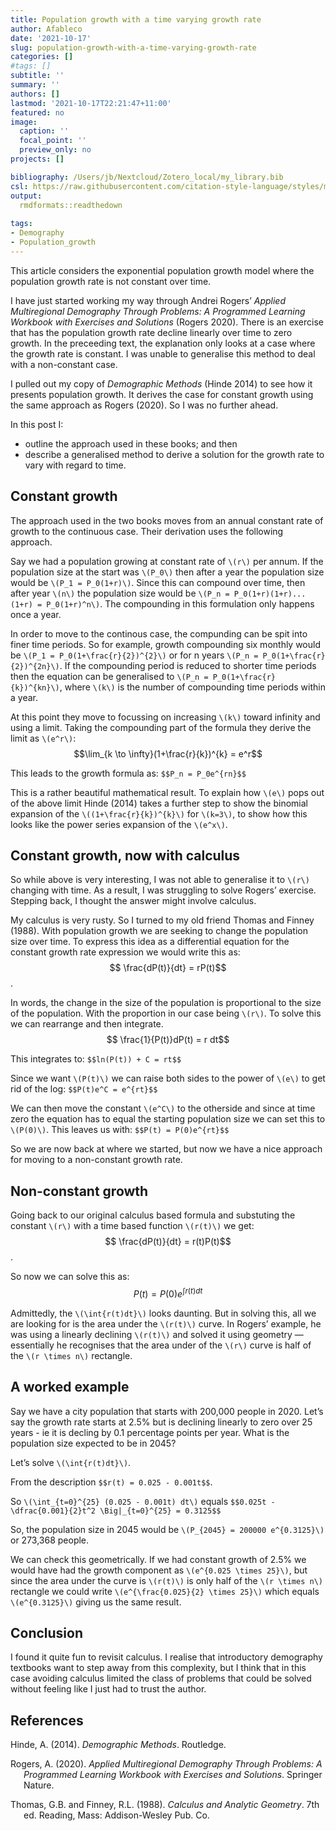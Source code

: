 ```yaml
---
title: Population growth with a time varying growth rate
author: Afableco
date: '2021-10-17'
slug: population-growth-with-a-time-varying-growth-rate
categories: []
#tags: []
subtitle: ''
summary: ''
authors: []
lastmod: '2021-10-17T22:21:47+11:00'
featured: no
image:
  caption: ''
  focal_point: ''
  preview_only: no
projects: []

bibliography: /Users/jb/Nextcloud/Zotero_local/my_library.bib
csl: https://raw.githubusercontent.com/citation-style-language/styles/master/demographic-research.csl
output:
  rmdformats::readthedown
  
tags:
- Demography
- Population_growth
---
```


This article considers the exponential population growth model where the population growth rate is not constant over time.

I have just started working my way through Andrei Rogers’ *Applied Multiregional Demography Through Problems: A Programmed Learning Workbook with Exercises and Solutions* (Rogers 2020). There is an exercise that has the population growth rate decline linearly over time to zero growth. In the preceeding text, the explanation only looks at a case where the growth rate is constant. I was unable to generalise this method to deal with a non-constant case.

I pulled out my copy of *Demographic Methods* (Hinde 2014) to see how it presents population growth. It derives the case for constant growth using the same approach as Rogers (2020). So I was no further ahead.

In this post I:

-   outline the approach used in these books; and then
-   describe a generalised method to derive a solution for the growth rate to vary with regard to time.

## Constant growth

The approach used in the two books moves from an annual constant rate of growth to the continuous case. Their derivation uses the following approach.

Say we had a population growing at constant rate of `\(r\)` per annum. If the population size at the start was `\(P_0\)` then after a year the population size would be `\(P_1 = P_0(1+r)\)`. Since this can compound over time, then after year `\(n\)` the population size would be `\(P_n = P_0(1+r)(1+r)...(1+r) = P_0(1+r)^n\)`. The compounding in this formulation only happens once a year.

In order to move to the continous case, the compunding can be spit into finer time periods. So for example, growth compounding six monthly would be `\(P_1 = P_0(1+\frac{r}{2})^{2}\)` or for n years `\(P_n = P_0(1+\frac{r}{2})^{2n}\)`. If the compounding period is reduced to shorter time periods then the equation can be generalised to `\(P_n = P_0(1+\frac{r}{k})^{kn}\)`, where `\(k\)` is the number of compounding time periods within a year.

At this point they move to focussing on increasing `\(k\)` toward infinity and using a limit. Taking the compounding part of the formula they derive the limit as `\(e^r\)`:$$\lim_{k \to \infty}(1+\frac{r}{k})^{k} = e^r$$

This leads to the growth formula as: `$$P_n = P_0e^{rn}$$`

This is a rather beautiful mathematical result. To explain how `\(e\)` pops out of the above limit Hinde (2014) takes a further step to show the binomial expansion of the `\((1+\frac{r}{k})^{k}\)` for `\(k=3\)`, to show how this looks like the power series expansion of the `\(e^x\)`.

## Constant growth, now with calculus

So while above is very interesting, I was not able to generalise it to `\(r\)` changing with time. As a result, I was struggling to solve Rogers’ exercise. Stepping back, I thought the answer might involve calculus.

My calculus is very rusty. So I turned to my old friend Thomas and Finney (1988). With population growth we are seeking to change the population size over time. To express this idea as a differential equation for the constant growth rate expression we would write this as: $$ \frac{dP(t)}{dt} = rP(t)$$.

In words, the change in the size of the population is proportional to the size of the population. With the proportion in our case being `\(r\)`. To solve this we can rearrange and then integrate. $$ \frac{1}{P(t)}dP(t) = r dt$$

This integrates to: `$$ln(P(t)) + C = rt$$`

Since we want `\(P(t)\)` we can raise both sides to the power of `\(e\)` to get rid of the log: `$$P(t)e^C = e^{rt}$$`

We can then move the constant `\(e^C\)` to the otherside and since at time zero the equation has to equal the starting population size we can set this to `\(P(0)\)`. This leaves us with: `$$P(t) = P(0)e^{rt}$$`

So we are now back at where we started, but now we have a nice approach for moving to a non-constant growth rate.

## Non-constant growth

Going back to our original calculus based formula and substuting the constant `\(r\)` with a time based function `\(r(t)\)` we get:
$$ \frac{dP(t)}{dt} = r(t)P(t)$$.

So now we can solve this as:$$P(t) = P(0)e^{\int{r(t)dt}}$$

Admittedly, the `\(\int{r(t)dt}\)` looks daunting. But in solving this, all we are looking for is the area under the `\(r(t)\)` curve. In Rogers’ example, he was using a linearly declining `\(r(t)\)` and solved it using geometry — essentially he recognises that the area under of the `\(r\)` curve is half of the `\(r \times n\)` rectangle.

## A worked example

Say we have a city population that starts with 200,000 people in 2020. Let’s say the growth rate starts at 2.5% but is declining linearly to zero over 25 years - ie it is decling by 0.1 percentage points per year. What is the population size expected to be in 2045?

Let’s solve `\(\int{r(t)dt}\)`.

From the description `$$r(t) = 0.025 - 0.001t$$`.

So `\(\int_{t=0}^{25} (0.025 - 0.001t) dt\)` equals `$$0.025t - \dfrac{0.001}{2}t^2 \Big|_{t=0}^{25} = 0.3125$$`

So, the population size in 2045 would be `\(P_{2045} = 200000 e^{0.3125}\)` or 273,368 people.

We can check this geometrically. If we had constant growth of 2.5% we would have had the growth component as `\(e^{0.025 \times 25}\)`, but since the area under the curve is `\(r(t)\)` is only half of the `\(r \times n\)` rectangle we could write `\(e^{\frac{0.025}{2} \times 25}\)` which equals `\(e^{0.3125}\)` giving us the same result.

## Conclusion

I found it quite fun to revisit calculus. I realise that introductory demography textbooks want to step away from this complexity, but I think that in this case avoiding calculus limited the class of problems that could be solved without feeling like I just had to trust the author.

## References

<div id="refs" class="references csl-bib-body hanging-indent">

<div id="ref-hinde2014" class="csl-entry">

Hinde, A. (2014). *Demographic Methods*. Routledge.

</div>

<div id="ref-rogers2020" class="csl-entry">

Rogers, A. (2020). *Applied Multiregional Demography Through Problems: A Programmed Learning Workbook with Exercises and Solutions*. Springer Nature.

</div>

<div id="ref-thomas1988" class="csl-entry">

Thomas, G.B. and Finney, R.L. (1988). *Calculus and Analytic Geometry*. 7th ed. Reading, Mass: Addison-Wesley Pub. Co.

</div>

</div>
